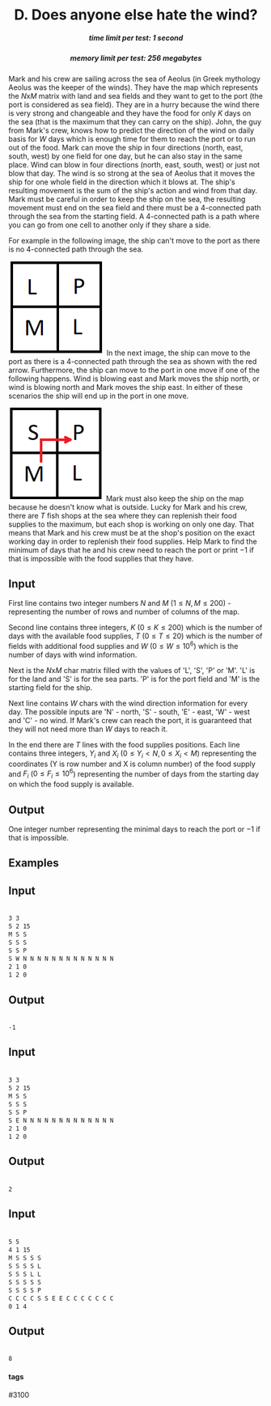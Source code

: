 <h1 style='text-align: center;'> D. Does anyone else hate the wind?</h1>

<h5 style='text-align: center;'>time limit per test: 1 second</h5>
<h5 style='text-align: center;'>memory limit per test: 256 megabytes</h5>

Mark and his crew are sailing across the sea of Aeolus (in Greek mythology Aeolus was the keeper of the winds). They have the map which represents the $N$x$M$ matrix with land and sea fields and they want to get to the port (the port is considered as sea field). They are in a hurry because the wind there is very strong and changeable and they have the food for only $K$ days on the sea (that is the maximum that they can carry on the ship). John, the guy from Mark's crew, knows how to predict the direction of the wind on daily basis for $W$ days which is enough time for them to reach the port or to run out of the food. Mark can move the ship in four directions (north, east, south, west) by one field for one day, but he can also stay in the same place. Wind can blow in four directions (north, east, south, west) or just not blow that day. The wind is so strong at the sea of Aeolus that it moves the ship for one whole field in the direction which it blows at. The ship's resulting movement is the sum of the ship's action and wind from that day. Mark must be careful in order to keep the ship on the sea, the resulting movement must end on the sea field and there must be a 4-connected path through the sea from the starting field. A 4-connected path is a path where you can go from one cell to another only if they share a side.

For example in the following image, the ship can't move to the port as there is no 4-connected path through the sea. 

 ![](images/386aa8de7a5322fd3d1f03a6d4eb64872350ef43.png) In the next image, the ship can move to the port as there is a 4-connected path through the sea as shown with the red arrow. Furthermore, the ship can move to the port in one move if one of the following happens. Wind is blowing east and Mark moves the ship north, or wind is blowing north and Mark moves the ship east. In either of these scenarios the ship will end up in the port in one move. 

 ![](images/81af5e1bbf5081dd81e1b8a309fb999e576efc73.png) Mark must also keep the ship on the map because he doesn't know what is outside. Lucky for Mark and his crew, there are $T$ fish shops at the sea where they can replenish their food supplies to the maximum, but each shop is working on only one day. That means that Mark and his crew must be at the shop's position on the exact working day in order to replenish their food supplies. Help Mark to find the minimum of days that he and his crew need to reach the port or print $-1$ if that is impossible with the food supplies that they have.

## Input

First line contains two integer numbers $N$ and $M$ ($1 \leq N, M \leq 200$) - representing the number of rows and number of columns of the map. 

Second line contains three integers, $K$ ($0 \leq K \leq 200$) which is the number of days with the available food supplies, $T$ ($0 \leq T \leq 20$) which is the number of fields with additional food supplies and $W$ ($0 \leq W \leq 10^6$) which is the number of days with wind information.

Next is the $N$x$M$ char matrix filled with the values of 'L', 'S', 'P' or 'M'. 'L' is for the land and 'S' is for the sea parts. 'P' is for the port field and 'M' is the starting field for the ship.

Next line contains $W$ chars with the wind direction information for every day. The possible inputs are 'N' - north, 'S' - south, 'E' - east, 'W' - west and 'C' - no wind. If Mark's crew can reach the port, it is guaranteed that they will not need more than $W$ days to reach it.

In the end there are $T$ lines with the food supplies positions. Each line contains three integers, $Y_i$ and $X_i$ ($0 \leq Y_i < N, 0 \leq X_i < M$) representing the coordinates (Y is row number and X is column number) of the food supply and $F_i$ ($0 \leq F_i \leq 10^6$) representing the number of days from the starting day on which the food supply is available.

## Output

One integer number representing the minimal days to reach the port or $-1$ if that is impossible.

## Examples

## Input


```

3 3
5 2 15
M S S
S S S
S S P
S W N N N N N N N N N N N N N
2 1 0
1 2 0

```
## Output


```

-1
```
## Input


```

3 3
5 2 15
M S S
S S S
S S P
S E N N N N N N N N N N N N N
2 1 0
1 2 0

```
## Output


```

2
```
## Input


```

5 5
4 1 15
M S S S S
S S S S L
S S S L L
S S S S S
S S S S P
C C C C S S E E C C C C C C C
0 1 4

```
## Output


```

8
```


#### tags 

#3100 